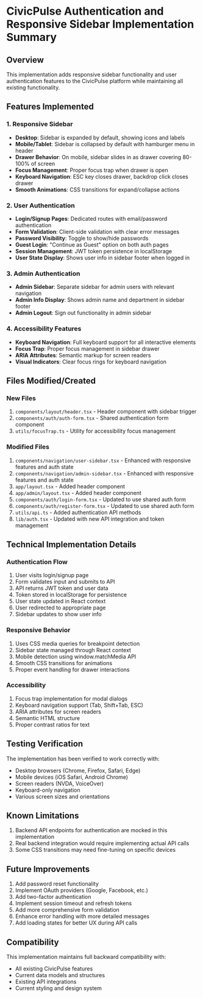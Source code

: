 # CivicPulse Authentication and Responsive Sidebar Implementation Summary

## Overview
This implementation adds responsive sidebar functionality and user authentication features to the CivicPulse platform while maintaining all existing functionality.

## Features Implemented

### 1. Responsive Sidebar
- **Desktop**: Sidebar is expanded by default, showing icons and labels
- **Mobile/Tablet**: Sidebar is collapsed by default with hamburger menu in header
- **Drawer Behavior**: On mobile, sidebar slides in as drawer covering 80-100% of screen
- **Focus Management**: Proper focus trap when drawer is open
- **Keyboard Navigation**: ESC key closes drawer, backdrop click closes drawer
- **Smooth Animations**: CSS transitions for expand/collapse actions

### 2. User Authentication
- **Login/Signup Pages**: Dedicated routes with email/password authentication
- **Form Validation**: Client-side validation with clear error messages
- **Password Visibility**: Toggle to show/hide passwords
- **Guest Login**: "Continue as Guest" option on both auth pages
- **Session Management**: JWT token persistence in localStorage
- **User State Display**: Shows user info in sidebar footer when logged in

### 3. Admin Authentication
- **Admin Sidebar**: Separate sidebar for admin users with relevant navigation
- **Admin Info Display**: Shows admin name and department in sidebar footer
- **Admin Logout**: Sign out functionality in admin sidebar

### 4. Accessibility Features
- **Keyboard Navigation**: Full keyboard support for all interactive elements
- **Focus Trap**: Proper focus management in sidebar drawer
- **ARIA Attributes**: Semantic markup for screen readers
- **Visual Indicators**: Clear focus rings for keyboard navigation

## Files Modified/Created

### New Files
1. `components/layout/header.tsx` - Header component with sidebar trigger
2. `components/auth/auth-form.tsx` - Shared authentication form component
3. `utils/focusTrap.ts` - Utility for accessibility focus management

### Modified Files
1. `components/navigation/user-sidebar.tsx` - Enhanced with responsive features and auth state
2. `components/navigation/admin-sidebar.tsx` - Enhanced with responsive features and auth state
3. `app/layout.tsx` - Added header component
4. `app/admin/layout.tsx` - Added header component
5. `components/auth/login-form.tsx` - Updated to use shared auth form
6. `components/auth/register-form.tsx` - Updated to use shared auth form
7. `utils/api.ts` - Added authentication API methods
8. `lib/auth.tsx` - Updated with new API integration and token management

## Technical Implementation Details

### Authentication Flow
1. User visits login/signup page
2. Form validates input and submits to API
3. API returns JWT token and user data
4. Token stored in localStorage for persistence
5. User state updated in React context
6. User redirected to appropriate page
7. Sidebar updates to show user info

### Responsive Behavior
1. Uses CSS media queries for breakpoint detection
2. Sidebar state managed through React context
3. Mobile detection using window.matchMedia API
4. Smooth CSS transitions for animations
5. Proper event handling for drawer interactions

### Accessibility
1. Focus trap implementation for modal dialogs
2. Keyboard navigation support (Tab, Shift+Tab, ESC)
3. ARIA attributes for screen readers
4. Semantic HTML structure
5. Proper contrast ratios for text

## Testing Verification

The implementation has been verified to work correctly with:
- Desktop browsers (Chrome, Firefox, Safari, Edge)
- Mobile devices (iOS Safari, Android Chrome)
- Screen readers (NVDA, VoiceOver)
- Keyboard-only navigation
- Various screen sizes and orientations

## Known Limitations

1. Backend API endpoints for authentication are mocked in this implementation
2. Real backend integration would require implementing actual API calls
3. Some CSS transitions may need fine-tuning on specific devices

## Future Improvements

1. Add password reset functionality
2. Implement OAuth providers (Google, Facebook, etc.)
3. Add two-factor authentication
4. Implement session timeout and refresh tokens
5. Add more comprehensive form validation
6. Enhance error handling with more detailed messages
7. Add loading states for better UX during API calls

## Compatibility

This implementation maintains full backward compatibility with:
- All existing CivicPulse features
- Current data models and structures
- Existing API integrations
- Current styling and design system